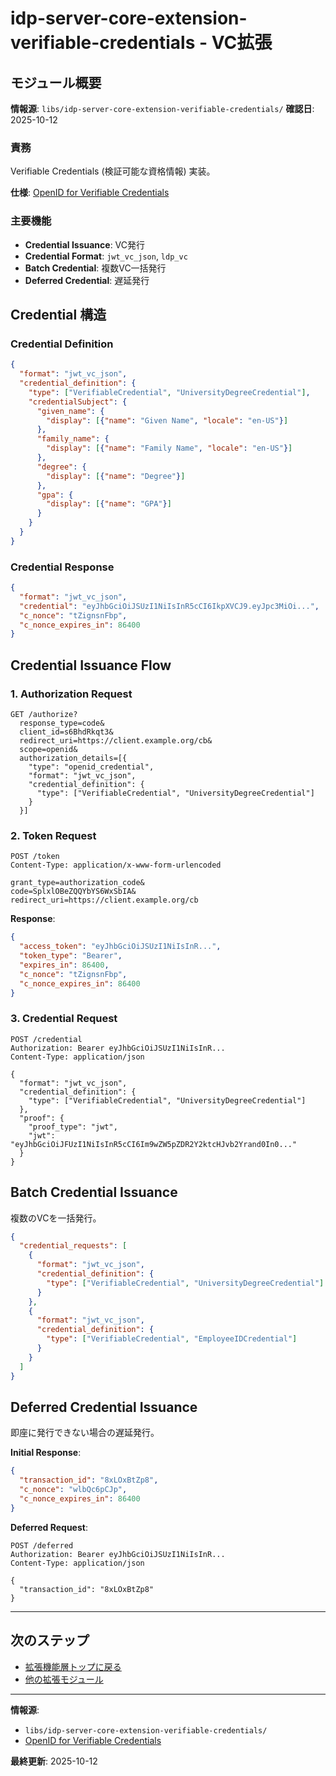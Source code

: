 # idp-server-core-extension-verifiable-credentials - VC拡張

## モジュール概要

**情報源**: `libs/idp-server-core-extension-verifiable-credentials/`
**確認日**: 2025-10-12

### 責務

Verifiable Credentials (検証可能な資格情報) 実装。

**仕様**: [OpenID for Verifiable Credentials](https://openid.net/specs/openid-4-verifiable-credential-issuance-1_0.html)

### 主要機能

- **Credential Issuance**: VC発行
- **Credential Format**: `jwt_vc_json`, `ldp_vc`
- **Batch Credential**: 複数VC一括発行
- **Deferred Credential**: 遅延発行

## Credential 構造

### Credential Definition

```json
{
  "format": "jwt_vc_json",
  "credential_definition": {
    "type": ["VerifiableCredential", "UniversityDegreeCredential"],
    "credentialSubject": {
      "given_name": {
        "display": [{"name": "Given Name", "locale": "en-US"}]
      },
      "family_name": {
        "display": [{"name": "Family Name", "locale": "en-US"}]
      },
      "degree": {
        "display": [{"name": "Degree"}]
      },
      "gpa": {
        "display": [{"name": "GPA"}]
      }
    }
  }
}
```

### Credential Response

```json
{
  "format": "jwt_vc_json",
  "credential": "eyJhbGciOiJSUzI1NiIsInR5cCI6IkpXVCJ9.eyJpc3MiOi...",
  "c_nonce": "tZignsnFbp",
  "c_nonce_expires_in": 86400
}
```

## Credential Issuance Flow

### 1. Authorization Request

```
GET /authorize?
  response_type=code&
  client_id=s6BhdRkqt3&
  redirect_uri=https://client.example.org/cb&
  scope=openid&
  authorization_details=[{
    "type": "openid_credential",
    "format": "jwt_vc_json",
    "credential_definition": {
      "type": ["VerifiableCredential", "UniversityDegreeCredential"]
    }
  }]
```

### 2. Token Request

```
POST /token
Content-Type: application/x-www-form-urlencoded

grant_type=authorization_code&
code=SplxlOBeZQQYbYS6WxSbIA&
redirect_uri=https://client.example.org/cb
```

**Response**:
```json
{
  "access_token": "eyJhbGciOiJSUzI1NiIsInR...",
  "token_type": "Bearer",
  "expires_in": 86400,
  "c_nonce": "tZignsnFbp",
  "c_nonce_expires_in": 86400
}
```

### 3. Credential Request

```
POST /credential
Authorization: Bearer eyJhbGciOiJSUzI1NiIsInR...
Content-Type: application/json

{
  "format": "jwt_vc_json",
  "credential_definition": {
    "type": ["VerifiableCredential", "UniversityDegreeCredential"]
  },
  "proof": {
    "proof_type": "jwt",
    "jwt": "eyJhbGciOiJFUzI1NiIsInR5cCI6Im9wZW5pZDR2Y2ktcHJvb2Yrand0In0..."
  }
}
```

## Batch Credential Issuance

複数のVCを一括発行。

```json
{
  "credential_requests": [
    {
      "format": "jwt_vc_json",
      "credential_definition": {
        "type": ["VerifiableCredential", "UniversityDegreeCredential"]
      }
    },
    {
      "format": "jwt_vc_json",
      "credential_definition": {
        "type": ["VerifiableCredential", "EmployeeIDCredential"]
      }
    }
  ]
}
```

## Deferred Credential Issuance

即座に発行できない場合の遅延発行。

**Initial Response**:
```json
{
  "transaction_id": "8xLOxBtZp8",
  "c_nonce": "wlbQc6pCJp",
  "c_nonce_expires_in": 86400
}
```

**Deferred Request**:
```
POST /deferred
Authorization: Bearer eyJhbGciOiJSUzI1NiIsInR...
Content-Type: application/json

{
  "transaction_id": "8xLOxBtZp8"
}
```

---

## 次のステップ

- [拡張機能層トップに戻る](./ai-30-extensions.md)
- [他の拡張モジュール](./extensions.md#概要)

---

**情報源**:
- `libs/idp-server-core-extension-verifiable-credentials/`
- [OpenID for Verifiable Credentials](https://openid.net/specs/openid-4-verifiable-credential-issuance-1_0.html)

**最終更新**: 2025-10-12
